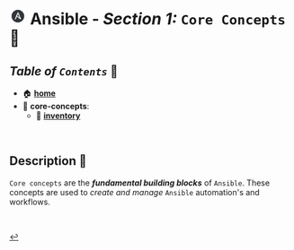 # <img src="../assets/img/ansible.png" width="30px"> **Ansible** - ***Section 1:*** `Core Concepts` 🧠
## ***Table*** *of* ***`Contents`*** 📜

* 🏠 [**home**](../README.md)
* 🧠 **core-concepts**:
    * 🧳 [**inventory**](inventory/README.md)
<br />

## **Description** 👀

`Core concepts` are the ***fundamental building blocks*** of `Ansible`. These concepts are used to *create and manage* `Ansible` automation's and workflows.


<br />

[↩️](../README.md)
